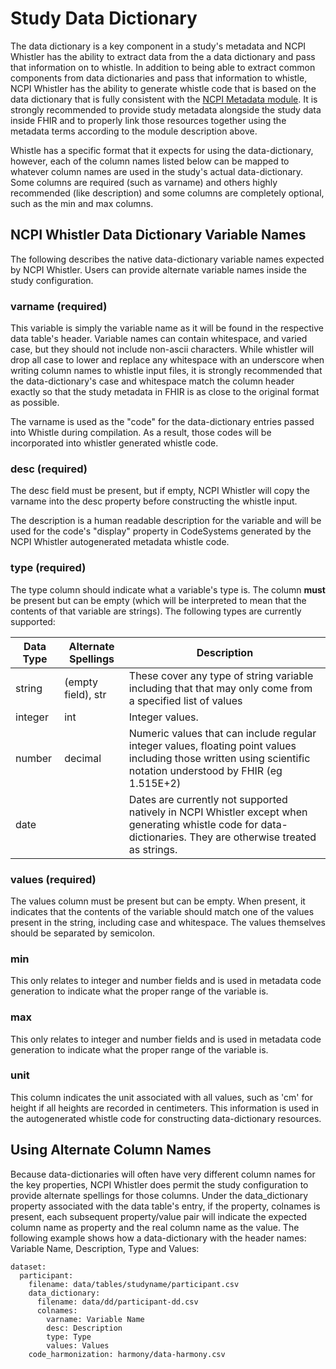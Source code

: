 # Study Data Dictionary
The data dictionary is a key component in a study's metadata and NCPI Whistler has the ability to extract data from the a data dictionary and pass that information on to whistle. In addition to being able to extract common components from data dictionaries and pass that information to whistle, NCPI Whistler has the ability to generate whistle code that is based on the data dictionary that is fully consistent with the [NCPI Metadata module](https://nih-ncpi.github.io/ncpi-fhir-ig/study_metadata.html). It is strongly recommended to provide study metadata alongside the study data inside FHIR and to properly link those resources together using the metadata terms according to the module description above. 

Whistle has a specific format that it expects for using the data-dictionary, however, each of the column names listed below can be mapped to whatever column names are used in the study's actual data-dictionary. Some columns are required (such as varname) and others highly recommended (like description) and some columns are completely optional, such as the min and max columns. 

## NCPI Whistler Data Dictionary Variable Names
The following describes the native data-dictionary variable names expected by NCPI Whistler. Users can provide alternate variable names inside the study configuration. 

### varname (required)
This variable is simply the variable name as it will be found in the respective data table's header. Variable names can contain whitespace, and varied case, but they should not include non-ascii characters. While whistler will drop all case to lower and replace any whitespace with an underscore when writing column names to whistle input files, it is strongly recommended that the data-dictionary's case and whitespace match the column header exactly so that the study metadata in FHIR is as close to the original format as possible. 

The varname is used as the "code" for the data-dictionary entries passed into Whistle during compilation. As a result, those codes will be incorporated into whistler generated whistle code. 

### desc (required)
The desc field must be present, but if empty, NCPI Whistler will copy the varname into the desc property before constructing the whistle input. 

The description is a human readable description for the variable and will be used for the code's "display" property in CodeSystems generated by the NCPI Whistler autogenerated metadata whistle code. 

### type (required)
The type column should indicate what a variable's type is. The column **must** be present but can be empty (which will be interpreted to mean that the contents of that variable are strings). The following types are currently supported:

| Data Type | Alternate Spellings | Description |
| --- | --- | --- |
| string | (empty field), str | These cover any type of string variable including that that may only come from a specified list of values |
| integer | int | Integer values. |
| number | decimal | Numeric values that can include regular integer values, floating point values including those written using scientific notation understood by FHIR (eg 1.515E+2) |
| date | | Dates are currently not supported natively in NCPI Whistler except when generating whistle code for data-dictionaries. They are otherwise treated as strings. |

### values (required)
The values column must be present but can be empty. When present, it indicates that the contents of the variable should match one of the values present in the string, including case and whitespace. The values themselves should be separated by semicolon. 

### min
This only relates to integer and number fields and is used in metadata code generation to indicate what the proper range of the variable is. 

### max
This only relates to integer and number fields and is used in metadata code generation to indicate what the proper range of the variable is. 

### unit
This column indicates the unit associated with all values, such as 'cm' for height if all heights are recorded in centimeters. This information is used in the autogenerated whistle code for constructing data-dictionary resources. 

## Using Alternate Column Names
Because data-dictionaries will often have very different column names for the key properties, NCPI Whistler does permit the study configuration to provide alternate spellings for those columns. Under the data_dictionary property associated with the data table's entry, if the property, colnames is present, each subsequent property/value pair will indicate the expected column name as property and the real column name as the value. The following example shows how a data-dictionary with the header names: Variable Name, Description, Type and Values:

```
dataset:
  participant:
    filename: data/tables/studyname/participant.csv
    data_dictionary:
      filename: data/dd/participant-dd.csv
      colnames:
        varname: Variable Name
        desc: Description
        type: Type
        values: Values
    code_harmonization: harmony/data-harmony.csv
```